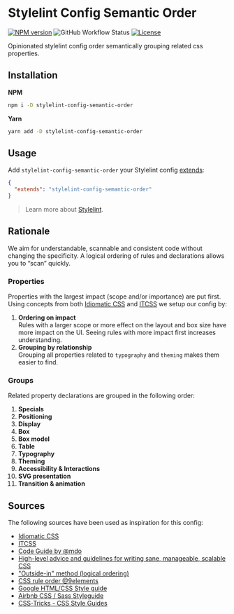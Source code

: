 # Stylelint Config Semantic Order

[![NPM version][version-img]][npm-url]
![GitHub Workflow Status](https://img.shields.io/github/workflow/status/pvds/stylelint-config-semantic-order/Node.js%20Package)
[![License][license-img]][npm-url]

Opinionated stylelint config order semantically grouping related css properties.

## Installation

**NPM**

```sh
npm i -D stylelint-config-semantic-order
```

**Yarn**

```sh
yarn add -D stylelint-config-semantic-order
```

## Usage

Add `stylelint-config-semantic-order` your Stylelint config [extends](https://github.com/stylelint/stylelint/blob/master/docs/user-guide/configure.md#extends):

```json
{
  "extends": "stylelint-config-semantic-order"
}
```

> Learn more about [Stylelint](https://stylelint.io/).

## Rationale

We aim for understandable, scannable and consistent code without changing the specificity.
A logical ordering of rules and declarations allows you to “scan” quickly.

### Properties

Properties with the largest impact (scope and/or importance) are put first.
Using concepts from both [Idiomatic CSS] and [ITCSS] we setup our config by:

1. **Ordering on impact**\
   Rules with a larger scope or more effect on the layout and box size have more impact on the UI.
   Seeing rules with more impact first increases understanding.
2. **Grouping by relationship**\
   Grouping all properties related to `typography` and `theming` makes them easier to find.

### Groups

Related property declarations are grouped in the following order:

1. **Specials**
1. **Positioning**
1. **Display**
1. **Box**
1. **Box model**
1. **Table**
1. **Typography**
1. **Theming**
1. **Accessibility & Interactions**
1. **SVG presentation**
1. **Transition & animation**

## Sources

The following sources have been used as inspiration for this config:

- [Idiomatic CSS]
- [ITCSS]
- [Code Guide by @mdo](https://codeguide.co/#css)
- [High-level advice and guidelines for writing sane, manageable, scalable CSS](https://cssguidelin.es/)
- ["Outside-in" method (logical ordering)](https://webdesign.tutsplus.com/articles/outside-in-ordering-css-properties-by-importance--cms-21685)
- [CSS rule order @9elements](https://9elements.com/css-rule-order/)
- [Google HTML/CSS Style guide](https://google.github.io/styleguide/htmlcssguide.html#CSS_Formatting_Rules)
- [Airbnb CSS / Sass Styleguide](https://github.com/airbnb/css#css)
- [CSS-Tricks - CSS Style Guides](https://css-tricks.com/css-style-guides/)

[idiomatic css]: https://github.com/necolas/idiomatic-css
[itcss]: https://www.xfive.co/blog/itcss-scalable-maintainable-css-architecture/
[npm-url]: https://www.npmjs.com/package/stylelint-config-semantic-order
[version-img]: https://img.shields.io/npm/v/stylelint-config-semantic-order.svg?style=flat-square
[license-img]: https://img.shields.io/npm/l/stylelint-config-semantic-order.svg?style=flat-square
